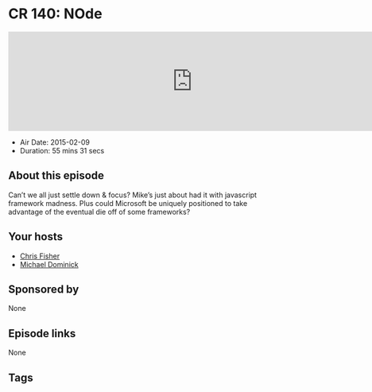 # CR 140: NOde

<iframe src="https://player.fireside.fm/v2/MLf2ZzhC+zj6eQCpL?theme=dark" width="740" height="200" frameborder="0" scrolling="no"></iframe>

* Air Date: 2015-02-09
* Duration: 55 mins 31 secs

## About this episode

Can’t we all just settle down & focus? Mike’s just about had it with javascript framework madness. Plus could Microsoft be uniquely positioned to take advantage of the eventual die off of some frameworks?

## Your hosts
* [Chris Fisher](https://coder.show/hosts/chrislas)
* [Michael Dominick](https://coder.show/hosts/michael)

## Sponsored by

None



## Episode links

None



## Tags


